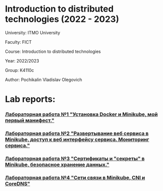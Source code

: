 # Introduction to distributed technologies (2022 - 2023)

University: ITMO University

Faculty: FICT

Course: Introduction to distributed technologies

Year: 2022/2023

Group: K4110с

Author: Pochikalin Vladislav Olegovich

# Lab reports:

### [Лабораторная работа №1 "Установка Docker и Minikube, мой первый манифест."](labs/lab1/report.md)
### [Лабораторная работа №2 "Развертывание веб сервиса в Minikube, доступ к веб интерфейсу сервиса. Мониторинг сервиса."](labs/lab2/report.md)
### [Лабораторная работа №3 "Сертификаты и "секреты" в Minikube, безопасное хранение данных."](labs/lab3/report.md)
### [Лабораторная работа №4 "Сети связи в Minikube, CNI и CoreDNS"](labs/lab4/report.md)
<!-- # Atrticle
### [ссылка на статью](https://medium.com/@avdeeva18marg/%D1%81%D0%B5%D1%82%D0%B5%D0%B2%D1%8B%D0%B5-%D0%BF%D0%BE%D0%BB%D0%B8%D1%82%D0%B8%D0%BA%D0%B8-kubernetes-%D0%BD%D0%B0-%D0%BF%D1%80%D0%B8%D0%BC%D0%B5%D1%80%D0%B5-calico-14c49f683493)  -->